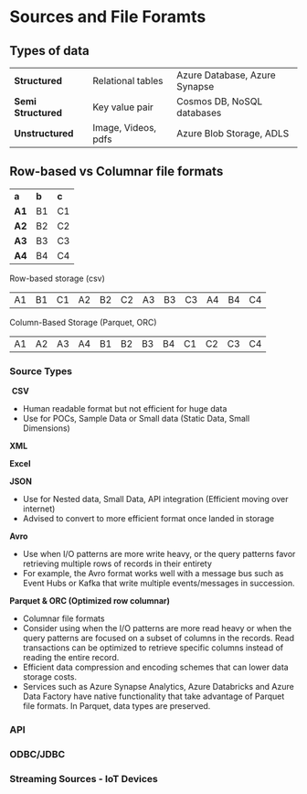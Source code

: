 # Sources and File Foramts

## Types of data

|   |   |   |
|---|---|---|
|**Structured**|Relational tables|Azure Database, Azure Synapse|
|**Semi Structured**|Key value pair|Cosmos DB, NoSQL databases|
|**Unstructured**|Image, Videos, pdfs|Azure Blob Storage, ADLS|

## Row-based vs Columnar file formats        

|   |   |   |
|---|---|---|
|**a**|**b**|**c**|
|**A1**|B1|C1|
|**A2**|B2|C2|
|**A3**|B3|C3|
|**A4**|B4|C4|

Row-based storage (csv)

|   |   |   |   |   |   |   |   |   |   |   |   |
|---|---|---|---|---|---|---|---|---|---|---|---|
|A1|B1|C1|A2|B2|C2|A3|B3|C3|A4|B4|C4|

Column-Based Storage (Parquet, ORC)

|   |   |   |   |   |   |   |   |   |   |   |   |
|---|---|---|---|---|---|---|---|---|---|---|---|
|A1|A2|A3|A4|B1|B2|B3|B4|C1|C2|C3|C4|

### Source Types

 **CSV**
- Human readable format but not efficient for huge data
- Use for POCs, Sample Data or Small data (Static Data, Small Dimensions)

**XML**

**Excel**

**JSON**
- Use for Nested data, Small Data, API integration (Efficient moving over internet)
- Advised to convert to more efficient format once landed in storage

**Avro**
- Use when I/O patterns are more write heavy, or the query patterns favor retrieving multiple rows of records in their entirety
- For example, the Avro format works well with a message bus such as Event Hubs or Kafka that write multiple events/messages in succession.

**Parquet & ORC (Optimized row columnar)**
- Columnar file formats
- Consider using when the I/O patterns are more read heavy or when the query patterns are focused on a subset of columns in the records. Read transactions can be optimized to retrieve specific columns instead of reading the entire record.
- Efficient data compression and encoding schemes that can lower data storage costs.
- Services such as Azure Synapse Analytics, Azure Databricks and Azure Data Factory have native functionality that take advantage of Parquet file formats. In Parquet, data types are preserved.

### API

### ODBC/JDBC

### Streaming Sources - IoT Devices